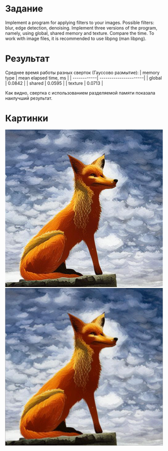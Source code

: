 # Задание

Implement a program for applying filters to your images. Possible filters: blur, edge detection, denoising. Implement three versions of the program, namely, using global, shared memory and texture. Compare the time. To work with image files, it is recommended to use libpng (man libpng).

# Результат

Среднее время работы разных сверток (Гауссово размытие):
| memory type | mean elapsed time, ms |
| ------------| ----------------------|
| global      | 0.0842                |
| shared      | 0.0595                |
| texture     | 0.0713                |

Как видно, свертка с использованием разделяемой памяти показала наилучший результат.

# Картинки

![source](../assets/stonedfox_artsy.png)
![blured](./blured-global.png)
